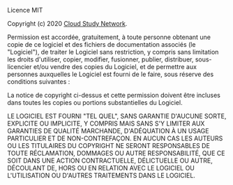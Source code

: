 Licence MIT

Copyright (c) 2020 [Cloud Study Network](https://cloudstudy.net/).

Permission est accordée, gratuitement, à toute personne obtenant une copie de ce logiciel et des fichiers de documentation associés (le "Logiciel"), de traiter le Logiciel sans restriction, y compris sans limitation les droits d'utiliser, copier, modifier, fusionner, publier, distribuer, sous-licencier et/ou vendre des copies du Logiciel, et de permettre aux personnes auxquelles le Logiciel est fourni de le faire, sous réserve des conditions suivantes :

La notice de copyright ci-dessus et cette permission doivent être incluses dans toutes les copies ou portions substantielles du Logiciel.

LE LOGICIEL EST FOURNI "TEL QUEL", SANS GARANTIE D'AUCUNE SORTE, EXPLICITE OU IMPLICITE, Y COMPRIS MAIS SANS S'Y LIMITER AUX GARANTIES DE QUALITÉ MARCHANDE, D'ADÉQUATION À UN USAGE PARTICULIER ET DE NON-CONTREFAÇON. EN AUCUN CAS LES AUTEURS OU LES TITULAIRES DU COPYRIGHT NE SERONT RESPONSABLES DE TOUTE RÉCLAMATION, DOMMAGES OU AUTRE RESPONSABILITÉ, QUE CE SOIT DANS UNE ACTION CONTRACTUELLE, DÉLICTUELLE OU AUTRE, DÉCOULANT DE, HORS OU EN RELATION AVEC LE LOGICIEL OU L'UTILISATION OU D'AUTRES TRAITEMENTS DANS LE LOGICIEL.
